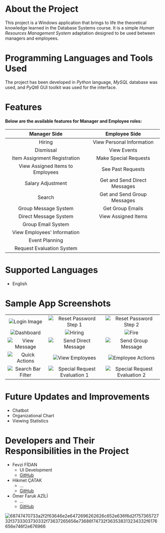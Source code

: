 # About the Project
This project is a Windows application that brings to life the theoretical knowledge learned in the Database Systems course. It is a simple _Human Resources Management System_ adaptation designed to be used between managers and employees.

# Programming Languages and Tools Used
The project has been developed in _Python_ language, _MySQL_ database was used, and _PyQt6_ GUI toolkit was used for the interface.

# Features
#### Below are the available features for **Manager** and **Employee** roles:

| Manager Side | Employee Side |
| :---: | :---: |
| Hiring | View Personal Information |
| Dismissal | View Events |
| Item Assignment Registration | Make Special Requests
| View Assigned Items to Employees | See Past Requests |
| Salary Adjustment | Get and Send Direct Messages |
| Search | Get and Send Group Messages |
| Group Message System | Get Group Emails |
| Direct Message System | View Assigned Items |
| Group Email System |
| View Employees' Information |
| Event Planning |
| Request Evaluation System |

# Supported Languages
- English

# Sample App Screenshots
|  |  |  |
| :--: | :--: | :--: |
| ![Login Image](https://github.com/HikmetCTK/MangmntSQL/blob/main/resimler/login_page.png) | ![Reset Password Step 1](https://github.com/HikmetCTK/MangmntSQL/blob/main/resimler/reset_password_step_1.png) | ![Reset Password Step 2](https://github.com/HikmetCTK/MangmntSQL/blob/main/resimler/reset_password_step_2.png)
| ![Dashboard](https://github.com/HikmetCTK/MangmntSQL/blob/main/resimler/dashboard.png) | ![Hiring](https://github.com/HikmetCTK/MangmntSQL/blob/main/resimler/hiring.png) | ![Fire](https://github.com/HikmetCTK/MangmntSQL/blob/main/resimler/fire.png) |
| ![View Message](https://github.com/HikmetCTK/MangmntSQL/blob/main/resimler/mesaj%20g%C3%B6sterme.png) | ![Send Direct Message](https://github.com/HikmetCTK/MangmntSQL/blob/main/resimler/mesaj%20isim%20listeleme.png) | ![Send Group Message](https://github.com/HikmetCTK/MangmntSQL/blob/main/resimler/group%20message.png) |
| ![Quick Actions](https://github.com/HikmetCTK/MangmntSQL/blob/main/resimler/liste%20quick%20action.png) | ![View Employees](https://github.com/HikmetCTK/MangmntSQL/blob/main/resimler/list%20employe.png) | ![Employee Actions](https://github.com/HikmetCTK/MangmntSQL/blob/main/resimler/i%C5%9Flem%20sayfas%C4%B1.png) |
| ![Search Bar Filter](https://github.com/HikmetCTK/MangmntSQL/blob/main/resimler/search.png) | ![Special Request Evaluation 1](https://github.com/HikmetCTK/MangmntSQL/blob/main/resimler/special_request_approval.png) | ![Special Request Evaluation 2](https://github.com/HikmetCTK/MangmntSQL/blob/main/resimler/special_request_approval_2.png)

# Future Updates and Improvements
- Chatbot
- Organizational Chart
- Viewing Statistics

# Developers and Their Responsibilities in the Project
- Fevzi FİDAN
  - UI Development
  - [GitHub](https://github.com/fevzifidan)
- Hikmet ÇATAK
  - ...
  - [GitHub](https://github.com/HikmetCTK)
- Ömer Faruk AZİLİ
  - ...
  - [GitHub](https://github.com/OmfAzl)


![68747470733a2f2f63646e2e6472696262626c652e636f6d2f75736572732f3733303730332f73637265656e73686f74732f363538313234332f6176656e746f2e676966](https://github.com/user-attachments/assets/60c0a490-ee2a-4e2c-891d-2170b0ba08f3)
